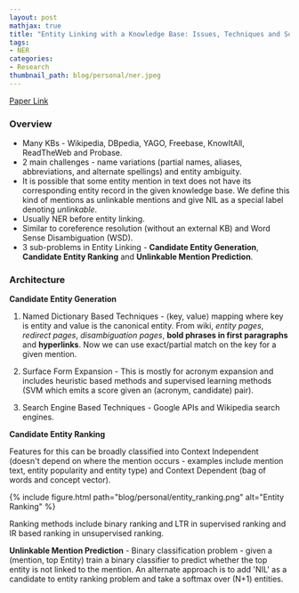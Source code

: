 ```yaml
---
layout: post
mathjax: true
title: "Entity Linking with a Knowledge Base: Issues, Techniques and Solutions"
tags:
- NER
categories:
- Research
thumbnail_path: blog/personal/ner.jpeg
---
```


[Paper Link](http://dbgroup.cs.tsinghua.edu.cn/wangjy/papers/TKDE14-entitylinking.pdf)

### Overview

- Many KBs - Wikipedia, DBpedia, YAGO, Freebase, KnowItAll, ReadTheWeb and Probase.
- 2 main challenges - name variations (partial names, aliases, abbreviations, and alternate spellings) and entity ambiguity.
- It is possible that some entity mention in text does not have its corresponding entity record in the given
knowledge base. We define this kind of mentions as unlinkable mentions and give NIL as a special label denoting *unlinkable*.
- Usually NER before entity linking.
- Similar to coreference resolution (without an external KB) and Word Sense Disambiguation (WSD).
- 3 sub-problems in Entity Linking - **Candidate Entity Generation**, **Candidate Entity Ranking** and **Unlinkable Mention Prediction**.

### Architecture

**Candidate Entity Generation**

1. Named Dictionary Based Techniques - ⟨key, value⟩ mapping where key is entity and value is the canonical entity. From wiki, *entity pages*, *redirect pages*, *disambiguation pages*, **bold phrases in first paragraphs** and **hyperlinks**. Now we can use exact/partial match on the key for a given mention.

2. Surface Form Expansion - This is mostly for acronym expansion and includes heuristic based methods and supervised learning methods (SVM which emits a score given an (acronym, candidate) pair).

3. Search Engine Based Techniques - Google APIs and Wikipedia search engines.

**Candidate Entity Ranking**

Features for this can be broadly classified into Context Independent (doesn't depend on where the mention occurs - examples include mention text, entity popularity and entity type) and Context Dependent (bag of words and concept vector).

{% include figure.html path="blog/personal/entity_ranking.png" alt="Entity Ranking" %}

Ranking methods include binary ranking and LTR in supervised ranking and IR based ranking in unsupervised ranking.

**Unlinkable Mention Prediction** - Binary classification problem - given a (mention, top Entity) train a binary classifier to predict whether the top entity is not linked to the mention. An alternate approach is to add 'NIL' as a candidate to entity ranking problem and take a softmax over (N+1) entities.